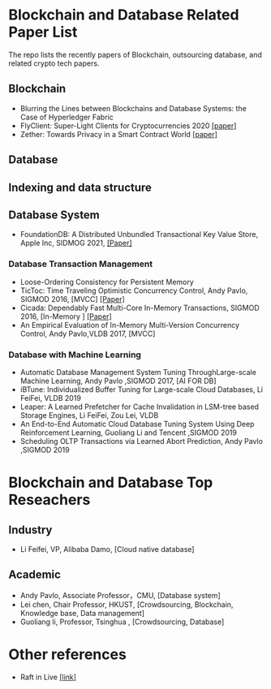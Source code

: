 # Blockchain and Database Related Paper List
The repo lists the recently papers of Blockchain, outsourcing database, and related crypto tech papers.

## Blockchain
- Blurring the Lines between Blockchains and Database Systems: the Case of Hyperledger Fabric
- FlyClient: Super-Light Clients for Cryptocurrencies 2020 [[paper]](https://eprint.iacr.org/2019/226.pdf)
- Zether: Towards Privacy in a Smart Contract World [[paper]](https://crypto.stanford.edu/~buenz/papers/zether.pdf)

## Database 

## Indexing and data structure


## Database System
- FoundationDB: A Distributed Unbundled Transactional Key Value Store, Apple Inc, SIDMOG 2021, [[Paper]](https://www.foundationdb.org/files/fdb-paper.pdf)

### Database Transaction Management
- Loose-Ordering Consistency for Persistent Memory
- TicToc: Time Traveling Optimistic Concurrency Control, Andy Pavlo, SIGMOD 2016, [MVCC] [[Paper]](https://people.csail.mit.edu/devadas/pubs/tictoc.pdf)
- Cicada: Dependably Fast Multi-Core In-Memory Transactions, SIGMOD 2016, [In-Memory ] [[Paper]](https://15721.courses.cs.cmu.edu/spring2018/papers/06-mvcc2/lim-sigmod2017.pdf)
- An Empirical Evaluation of In-Memory Multi-Version Concurrency Control, Andy Pavlo,VLDB 2017, [MVCC]

### Database with Machine Learning
- Automatic Database Management System Tuning ThroughLarge-scale Machine Learning, Andy Pavlo ,SIGMOD 2017, [AI FOR DB]
- iBTune: Individualized Buffer Tuning for Large-scale Cloud Databases, Li FeiFei, VLDB 2019
- Leaper: A Learned Prefetcher for Cache Invalidation in LSM-tree based Storage Engines, Li FeiFei, Zou Lei, VLDB
- An End-to-End Automatic Cloud Database Tuning System Using Deep Reinforcement Learning, Guoliang Li and Tencent ,SIGMOD 2019
- Scheduling OLTP Transactions via Learned Abort Prediction, Andy Pavlo ,SIGMOD 2019

# Blockchain and Database Top Reseachers

## Industry
- Li Feifei, VP, Alibaba Damo, [Cloud native database]

## Academic
- Andy Pavlo, Associate Professor，CMU, [Database system]
- Lei chen, Chair Professor, HKUST, [Crowdsourcing, Blockchain, Knowledge base, Data management]
- Guoliang li, Professor, Tsinghua , [Crowdsourcing, Database]

# Other references
- Raft in Live [[link]](http://thesecretlivesofdata.com/raft/)
